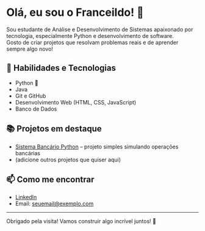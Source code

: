 # Olá, eu sou o Franceildo! 👋

Sou estudante de Análise e Desenvolvimento de Sistemas apaixonado por tecnologia, especialmente Python e desenvolvimento de software.  
Gosto de criar projetos que resolvam problemas reais e de aprender sempre algo novo!

## 🚀 Habilidades e Tecnologias

- Python 🐍  
- Java  
- Git e GitHub  
- Desenvolvimento Web (HTML, CSS, JavaScript)  
- Banco de Dados

## 📚 Projetos em destaque

- [Sistema Bancário Python](https://github.com/FranceildoS/sistema-bancario-python) – projeto simples simulando operações bancárias  
- (adicione outros projetos que quiser aqui)

## 📫 Como me encontrar

- [LinkedIn](https://www.linkedin.com/in/franceildosantos)  
- Email: seuemail@exemplo.com  

---

Obrigado pela visita! Vamos construir algo incrível juntos! 🚀

